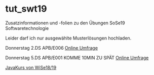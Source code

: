 # tut_swt19
Zusatzinformationen und -folien zu den Übungen SoSe19 Softwaretechnologie

Leider darf ich nur ausgewählte Musterlösungen hochladen.

Donnerstag 2.DS APB/E006
[Online Umfrage](https://www.umfrageonline.com/s/ab589bd)

Donnerstag 5.DS APB/E001 KOMME 10MIN ZU SPÄT
[Online Umfrage](https://www.umfrageonline.com/s/f5587c4)

[JavaKurs von WiSe18/19](https://github.com/RatedARRR/TUT-JAVA-2018)
